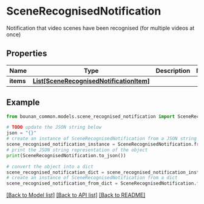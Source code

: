 # SceneRecognisedNotification

Notification that video scenes have been recognised (for multiple videos at once)

## Properties

Name | Type | Description | Notes
------------ | ------------- | ------------- | -------------
**items** | [**List[SceneRecognisedNotificationItem]**](SceneRecognisedNotificationItem.md) |  | 

## Example

```python
from bounan_common.models.scene_recognised_notification import SceneRecognisedNotification

# TODO update the JSON string below
json = "{}"
# create an instance of SceneRecognisedNotification from a JSON string
scene_recognised_notification_instance = SceneRecognisedNotification.from_json(json)
# print the JSON string representation of the object
print(SceneRecognisedNotification.to_json())

# convert the object into a dict
scene_recognised_notification_dict = scene_recognised_notification_instance.to_dict()
# create an instance of SceneRecognisedNotification from a dict
scene_recognised_notification_from_dict = SceneRecognisedNotification.from_dict(scene_recognised_notification_dict)
```
[[Back to Model list]](../README.md#documentation-for-models) [[Back to API list]](../README.md#documentation-for-api-endpoints) [[Back to README]](../README.md)


